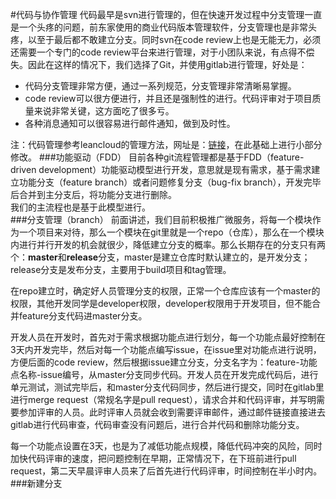 #代码与协作管理
代码最早是svn进行管理的，但在快速开发过程中分支管理一直是一个头疼的问题，前东家使用的商业代码版本管理软件，分支管理也是非常头疼，以至于最后都不敢建立分支。同时svn在code review上也是无能无力，必须还需要一个专门的code review平台来进行管理，对于小团队来说，有点得不偿失。因此在这样的情况下，我们选择了Git，并使用gitlab进行管理，好处是：  
* 代码分支管理非常方便，通过一系列规范，分支管理非常清晰易掌握。
* code review可以很方便进行，并且还是强制性的进行。代码评审对于项目质量来说非常关键，这方面吃了很多亏。
* 各种消息通知可以很容易进行邮件通知，做到及时性。

注：代码管理参考leancloud的管理方法，网址是：[链接](http://open.leancloud.cn/git-branch-guide.html)，在此基础上进行小部分修改。 
###功能驱动（FDD）
目前各种git流程管理都是基于FDD（feature-driven development）功能驱动模型进行开发，意思就是现有需求，基于需求建立功能分支（feature branch）或者问题修复分支（bug-fix branch），开发完毕后合并到主分支后，将功能分支进行删除。  
我们的主流程也是基于此模型进行。  
###分支管理（branch）
前面讲述，我们目前积极推广微服务，将每一个模块作为一个项目来对待，那么一个模块在git里就是一个repo（仓库），那么在一个模块内进行并行开发的机会就很少，降低建立分支的概率。那么长期存在的分支只有两个：**master**和**release**分支，master是建立仓库时默认建立的，是开发分支；release分支是发布分支，主要用于build项目和tag管理。  

在repo建立时，确定好人员管理分支的权限，正常一个仓库应该有一个master的权限，其他开发同学是developer权限，developer权限用于开发项目，但不能合并feature分支代码进master分支。  

开发人员在开发时，首先对于需求根据功能点进行划分，每一个功能点最好控制在3天内开发完毕，然后对每一个功能点编写issue，在issue里对功能点进行说明，方便后面的code review，然后根据issue建立分支，分支名字为：feature-功能点名称-issue编号，从master分支同步代码。开发人员在开发完成代码后，进行单元测试，测试完毕后，和master分支代码同步，然后进行提交，同时在gitlab里进行merge request（常规名字是pull request），请求合并和代码评审，并写明需要参加评审的人员。此时评审人员就会收到需要评审邮件，通过邮件链接直接进去gitlab进行代码审查，代码审查没有问题后，进行合并代码和删除功能分支。 

每一个功能点设置在3天，也是为了减低功能点规模，降低代码冲突的风险，同时加快代码评审的速度，把问题控制在早期，正常情况下，在下班前进行pull request，第二天早晨评审人员来了后首先进行代码评审，时间控制在半小时内。  
###新建分支





